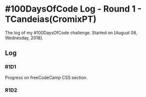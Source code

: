 # #100DaysOfCode Log - Round 1 - TCandeias(CromixPT)

The log of my #100DaysOfCode challenge. Started on [August 08, Wednesday, 2018].

## Log

### R1D1 
Progress on freeCodeCamp CSS section.

### R1D2
